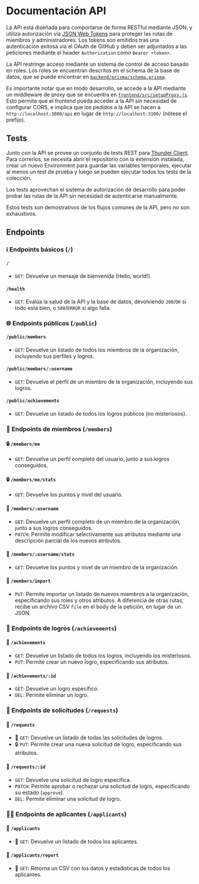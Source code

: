 # Documentación API

La API está diseñada para comportarse de forma RESTful mediante JSON, y utiliza autorización vía [JSON Web Tokens](https://jwt.io/) para proteger las rutas de miembros y administradores. Los tokens son emitidos tras una autenticación exitosa via el OAuth de GitHub y deben ser adjuntados a las peticiones mediante el header `Authorization` como `Bearer <token>`.

La API restringe acceso mediante un sistema de control de acceso basado en roles. Los roles se encuentran descritos en el schema de la base de datos, que se puede encontrar en [`backend/prisma/schema.prisma`](../backend/prisma/schema.prisma).

Es importante notar que en modo desarrollo, se accede a la API mediante un middleware de proxy que se encuentra en [`frontend/src/setupProxy.js`](../frontend/src/setupProxy.js). Esto permite que el frontend pueda acceder a la API sin necesidad de configurar CORS, e implica que los pedidos a la API se hacen a `http://localhost:3000/api` en lugar de `http://localhost:3100/` (nótese el prefijo).

## Tests
Junto con la API se provee un conjunto de tests REST para [Thunder Client](https://www.thunderclient.com/). Para correrlos, se necesita abrir el repositorio con la extensión instalada, crear un nuevo Environment para guardar las variables temporales, ejecutar al menos un test de prueba y luego se pueden ejecutar todos los tests de la colección.

Los tests aprovechan el sistema de autorización de desarrollo para poder probar las rutas de la API sin necesidad de autenticarse manualmente.

Estos tests son demostrativos de los flujos comunes de la API, pero no son exhaustivos.
## Endpoints
### ℹ️ Endpoints básicos (`/`)
#### `/`
- `GET`: Devuelve un mensaje de bienvenida (Hello, world!).

#### `/health`
- `GET`: Evalúa la salud de la API y la base de datos, devolviendo `200`/`OK` si todo está bien, o `500`/`ERROR` si algo falla.

### 🌐 Endpoints públicos (`/public`)
#### `/public/members`
- `GET`: Devuelve un listado de todos los miembros de la organización, incluyendo sus perfiles y logros.

#### `/public/members/:username`
- `GET`: Devuelve el perfil de un miembro de la organización, incluyendo sus logros.

#### `/public/achievements`
- `GET`: Devuelve un listado de todos los logros públicos (no misteriosos).

### 👥 Endpoints de miembros (`/members`)
#### 🔒 `/members/me`
- `GET`: Devuelve un perfil completo del usuario, junto a sus logros conseguidos.

#### 🔒 `/members/me/stats`
- `GET`: Devuelve los puntos y nivel del usuario.

#### 🔐 `/members/:username`
- `GET`: Devuelve un perfil completo de un miembro de la organización, junto a sus logros conseguidos.
- `PATCH`: Permite modificar selectivamente sus atributos mediante una descripción parcial de los nuevos atributos.

#### 🔐 `/members/:username/stats`
- `GET`: Devuelve los puntos y nivel de un miembro de la organización.

#### 🔐 `/members/import`
- `PUT`: Permite importar un listado de nuevos miembros a la organización, especificando sus roles y otros atributos. A diferencia de otras rutas, recibe un archivo CSV `file` en el body de la petición, en lugar de un JSON.

### 🏅 Endpoints de logros (`/achievements`)
#### 🔐 `/achievements`
- `GET`: Devuelve un listado de todos los logros, incluyendo los misteriosos.
- `PUT`: Permite crear un nuevo logro, especificando sus atributos.

#### 🔐 `/achievements/:id`
- `GET`: Devuelve un logro específico.
- `DEL`: Permite eliminar un logro.

### 📂 Endpoints de solicitudes (`/requests`)
#### 🔐 `/requests`
- 🔐 `GET`: Devuelve un listado de todas las solicitudes de logros.
- 🔒 `PUT`: Permite crear una nueva solicitud de logro, especificando sus atributos.

#### 🔐 `/requests/:id`
- `GET`: Devuelve una solicitud de logro específica.
- `PATCH`: Permite aprobar o rechazar una solicitud de logro, especificando su estado (`approve`).
- `DEL`: Permite eliminar una solicitud de logro.



### 👤🆕 Endpoints de aplicantes (`/applicants`)
#### 🔐 `/applicants`
- 🔐 `GET`: Devuelve un listado de todos los aplicantes.

#### 🔐 `/applicants/report`
- 🔐 `GET`: Retorna un CSV con los datos y estadísticas de todos los aplicantes.
